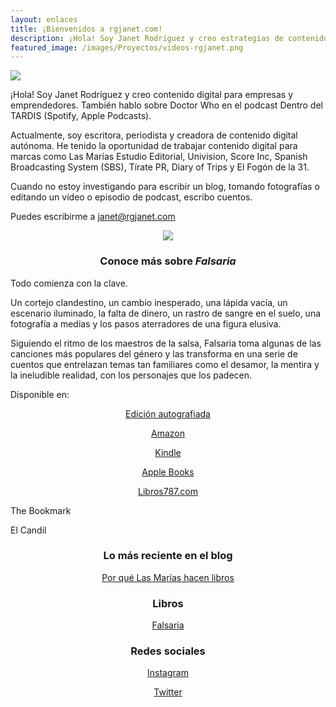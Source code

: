 ```yaml
---
layout: enlaces
title: ¡Bienvenidos a rgjanet.com!
description: ¡Hola! Soy Janet Rodríguez y creo estrategias de contenidos digitales y redes sociales para empresas y emprendedores.
featured_image: /images/Proyectos/videos-rgjanet.png
---
```


<img src="www.rgjanet.com/images/Proyectos/videos-rgjanet.png">

<p>¡Hola! Soy Janet Rodríguez y creo contenido digital para empresas y emprendedores. También hablo sobre Doctor Who en el podcast Dentro del TARDIS (Spotify, Apple Podcasts).</p>

<p>Actualmente, soy escritora, periodista y creadora de contenido digital autónoma. He tenido la oportunidad de trabajar contenido digital para marcas como Las Marías Estudio Editorial, Univision, Score Inc, Spanish Broadcasting System (SBS), Tírate PR, Diary of Trips y El Fogón de la 31.</p>

<p>Cuando no estoy investigando para escribir un blog, tomando fotografías o editando un vídeo o episodio de podcast, escribo cuentos.</p>

<p>Puedes escribirme a <a href="mailto:janet@rgjanet.com">janet@rgjanet.com</a></p>

<p align="center"><img src="https://www.rgjanet.com/images/rgjanet-4.png" align="center"></p>

<h3 align="center">Conoce más sobre <i>Falsaria</i></h3>

<p>Todo comienza con la clave.

<p>Un cortejo clandestino, un cambio inesperado, una lápida vacía, un escenario iluminado, la falta de dinero, un rastro de sangre en el suelo, una fotografía a medias y los pasos aterradores de una figura elusiva.</p>

<p>Siguiendo el ritmo de los maestros de la salsa, Falsaria toma algunas de las canciones más populares del género y las transforma en una serie de cuentos que entrelazan temas tan familiares como el desamor, la mentira y la ineludible realidad, con los personajes que los padecen.</p>

<p>Disponible en:</p>

<p align="center"><a href="https://jguardiolaescribe.myshopify.com/cart/42537536553184:1?channel=buy_button" class="button button--large">Edición autografiada</a></p>
<p align="center"><a href="https://www.amazon.com/dp/B09TYM5M4Q" class="button button--large">Amazon</a></p>
<p align="center"><a href="https://www.amazon.com/dp/B09TWVK9T6" class="button button--large">Kindle</a></p>
<p align="center"><a href="https://books.apple.com/us/book/falsaria/id1614466713" class="button button--large">Apple Books</a></p>
<p align="center"><a href="https://libros787.com/products/falsaria" class="button button--large">Libros787.com</a></p>
<p>The Bookmark</p>
<p>El Candil</p>

<h3 align="center">Lo más reciente en el blog</h3>

<p align="center"><a href="https://rgjanet.com/blog/las-marias-hacen-libros" class="button button--large">Por qué Las Marías hacen libros</a></p>
  
<h3 align="center">Libros</h3>
  
<p align="center"><a href="http://libros.rgjanet.com/" class="button button--large">Falsaria</a></p>

<h3 align="center">Redes sociales</h3>

<p align="center"><a href="https://www.instagram.com/rgjanet/" class="button button--large">Instagram</a></p>
<p align="center"><a href="https://twitter.com/RGJanet" class="button button--large">Twitter</a></p>

